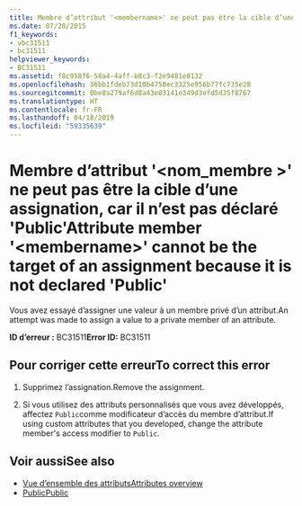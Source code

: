 ```yaml
---
title: Membre d’attribut '<membername>' ne peut pas être la cible d’une assignation, car il n’est pas déclaré 'Public'
ms.date: 07/20/2015
f1_keywords:
- vbc31511
- bc31511
helpviewer_keywords:
- BC31511
ms.assetid: f8c958f6-58a4-4aff-b8c3-f2e9481e8132
ms.openlocfilehash: 36bb1fdeb73d10b4758ec3325e956b77fc735e28
ms.sourcegitcommit: 0be8a279af6d8a43e03141e349d3efd5d35f8767
ms.translationtype: HT
ms.contentlocale: fr-FR
ms.lasthandoff: 04/18/2019
ms.locfileid: "59335639"
---
```

# <a name="attribute-member-membername-cannot-be-the-target-of-an-assignment-because-it-is-not-declared-public"></a><span data-ttu-id="2934c-102">Membre d’attribut '\<nom_membre >' ne peut pas être la cible d’une assignation, car il n’est pas déclaré 'Public'</span><span class="sxs-lookup"><span data-stu-id="2934c-102">Attribute member '\<membername>' cannot be the target of an assignment because it is not declared 'Public'</span></span>
<span data-ttu-id="2934c-103">Vous avez essayé d’assigner une valeur à un membre privé d’un attribut.</span><span class="sxs-lookup"><span data-stu-id="2934c-103">An attempt was made to assign a value to a private member of an attribute.</span></span>  
  
 <span data-ttu-id="2934c-104">**ID d’erreur :** BC31511</span><span class="sxs-lookup"><span data-stu-id="2934c-104">**Error ID:** BC31511</span></span>  
  
## <a name="to-correct-this-error"></a><span data-ttu-id="2934c-105">Pour corriger cette erreur</span><span class="sxs-lookup"><span data-stu-id="2934c-105">To correct this error</span></span>  
  
1. <span data-ttu-id="2934c-106">Supprimez l’assignation.</span><span class="sxs-lookup"><span data-stu-id="2934c-106">Remove the assignment.</span></span>  
  
2. <span data-ttu-id="2934c-107">Si vous utilisez des attributs personnalisés que vous avez développés, affectez `Public`comme modificateur d’accès du membre d’attribut.</span><span class="sxs-lookup"><span data-stu-id="2934c-107">If using custom attributes that you developed, change the attribute member's access modifier to `Public`.</span></span>  
  
## <a name="see-also"></a><span data-ttu-id="2934c-108">Voir aussi</span><span class="sxs-lookup"><span data-stu-id="2934c-108">See also</span></span>

- [<span data-ttu-id="2934c-109">Vue d’ensemble des attributs</span><span class="sxs-lookup"><span data-stu-id="2934c-109">Attributes overview</span></span>](~/docs/visual-basic/programming-guide/concepts/attributes/index.md)
- [<span data-ttu-id="2934c-110">Public</span><span class="sxs-lookup"><span data-stu-id="2934c-110">Public</span></span>](../../visual-basic/language-reference/modifiers/public.md)

